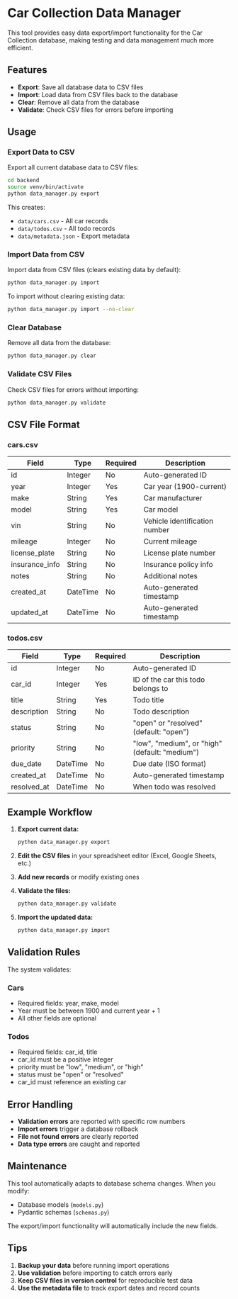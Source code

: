 # Car Collection Data Manager

This tool provides easy data export/import functionality for the Car Collection database, making testing and data management much more efficient.

## Features

- **Export**: Save all database data to CSV files
- **Import**: Load data from CSV files back to the database
- **Clear**: Remove all data from the database
- **Validate**: Check CSV files for errors before importing

## Usage

### Export Data to CSV

Export all current database data to CSV files:

```bash
cd backend
source venv/bin/activate
python data_manager.py export
```

This creates:
- `data/cars.csv` - All car records
- `data/todos.csv` - All todo records  
- `data/metadata.json` - Export metadata

### Import Data from CSV

Import data from CSV files (clears existing data by default):

```bash
python data_manager.py import
```

To import without clearing existing data:

```bash
python data_manager.py import --no-clear
```

### Clear Database

Remove all data from the database:

```bash
python data_manager.py clear
```

### Validate CSV Files

Check CSV files for errors without importing:

```bash
python data_manager.py validate
```

## CSV File Format

### cars.csv
| Field | Type | Required | Description |
|-------|------|----------|-------------|
| id | Integer | No | Auto-generated ID |
| year | Integer | Yes | Car year (1900-current) |
| make | String | Yes | Car manufacturer |
| model | String | Yes | Car model |
| vin | String | No | Vehicle identification number |
| mileage | Integer | No | Current mileage |
| license_plate | String | No | License plate number |
| insurance_info | String | No | Insurance policy info |
| notes | String | No | Additional notes |
| created_at | DateTime | No | Auto-generated timestamp |
| updated_at | DateTime | No | Auto-generated timestamp |

### todos.csv
| Field | Type | Required | Description |
|-------|------|----------|-------------|
| id | Integer | No | Auto-generated ID |
| car_id | Integer | Yes | ID of the car this todo belongs to |
| title | String | Yes | Todo title |
| description | String | No | Todo description |
| status | String | No | "open" or "resolved" (default: "open") |
| priority | String | No | "low", "medium", or "high" (default: "medium") |
| due_date | DateTime | No | Due date (ISO format) |
| created_at | DateTime | No | Auto-generated timestamp |
| resolved_at | DateTime | No | When todo was resolved |

## Example Workflow

1. **Export current data:**
   ```bash
   python data_manager.py export
   ```

2. **Edit the CSV files** in your spreadsheet editor (Excel, Google Sheets, etc.)

3. **Add new records** or modify existing ones

4. **Validate the files:**
   ```bash
   python data_manager.py validate
   ```

5. **Import the updated data:**
   ```bash
   python data_manager.py import
   ```

## Validation Rules

The system validates:

### Cars
- Required fields: year, make, model
- Year must be between 1900 and current year + 1
- All other fields are optional

### Todos
- Required fields: car_id, title
- car_id must be a positive integer
- priority must be "low", "medium", or "high"
- status must be "open" or "resolved"
- car_id must reference an existing car

## Error Handling

- **Validation errors** are reported with specific row numbers
- **Import errors** trigger a database rollback
- **File not found errors** are clearly reported
- **Data type errors** are caught and reported

## Maintenance

This tool automatically adapts to database schema changes. When you modify:
- Database models (`models.py`)
- Pydantic schemas (`schemas.py`)

The export/import functionality will automatically include the new fields.

## Tips

1. **Backup your data** before running import operations
2. **Use validation** before importing to catch errors early
3. **Keep CSV files in version control** for reproducible test data
4. **Use the metadata file** to track export dates and record counts 